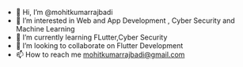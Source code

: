 - 👋 Hi, I’m @mohitkumarrajbadi
- 👀 I’m interested in Web and App Development , Cyber Security and Machine Learning
- 🌱 I’m currently learning FLutter,Cyber Security
- 💞️ I’m looking to collaborate on Flutter Development
- 📫 How to reach me mohitkumarrajbadi@gmail.com

<!---
mohitkumarrajbadi/mohitkumarrajbadi is a ✨ special ✨ repository because its `README.md` (this file) appears on your GitHub profile.
You can click the Preview link to take a look at your changes.
--->
